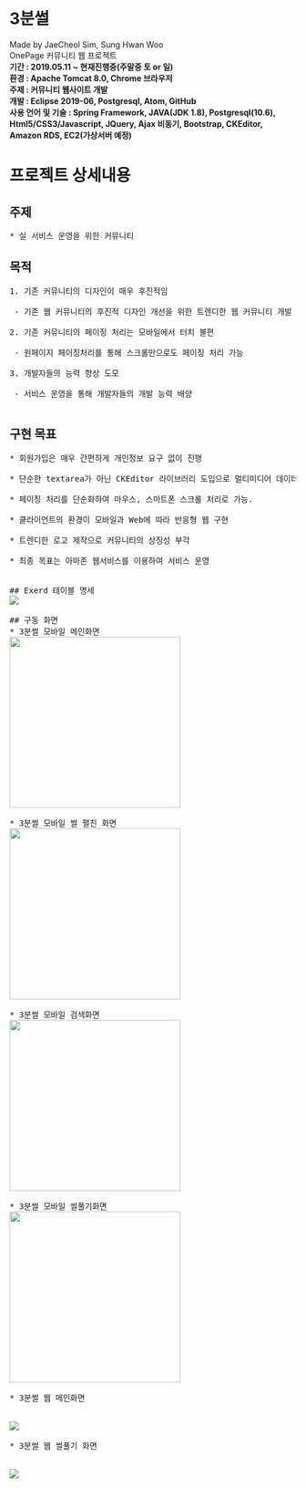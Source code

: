 # 3분썰
Made by JaeCheol Sim, Sung Hwan Woo <br>
OnePage 커뮤니티 웹 프로젝트<br>
<b>기간 : 2019.05.11 ~ 현재진행중(주말중 토 or 일)</b><br>
<b>환경 : Apache Tomcat 8.0, Chrome 브라우저</b><br>
<b>주제 : 커뮤니티 웹사이트 개발 </b><br>
<b>개발 : Eclipse 2019-06, Postgresql, Atom, GitHub</b><br>
<b>사용 언어 및 기술 : Spring Framework, JAVA(JDK 1.8), Postgresql(10.6), Html5/CSS3/Javascript, JQuery, Ajax 비동기, Bootstrap, CKEditor, Amazon RDS, EC2(가상서버 예정)</b><br>

# 프로젝트 상세내용
## 주제
<pre>
* 실 서비스 운영을 위한 커뮤니티
</pre>

## 목적
<pre>
1. 기존 커뮤니티의 디자인이 매우 후진적임<br>
 - 기존 웹 커뮤니티의 후진적 디자인 개선을 위한 트렌디한 웹 커뮤니티 개발<br>
2. 기존 커뮤니티의 페이징 처리는 모바일에서 터치 불편<br>
 - 원페이지 페이징처리를 통해 스크롤만으로도 페이징 처리 가능<br>
3. 개발자들의 능력 향상 도모<br>
 - 서비스 운영을 통해 개발자들의 개발 능력 배양<br>
</pre>

## 구현 목표
<pre>
* 회원가입은 매우 간편하게 개인정보 요구 없이 진행<br>
* 단순한 textarea가 아닌 CKEditor 라이브러리 도입으로 멀티미디어 데이터 게시 가능.<br>
* 페이징 처리를 단순화하여 마우스, 스마트폰 스크롤 처리로 가능.<br>
* 클라이언트의 환경이 모바일과 Web에 따라 반응형 웹 구현<br>
* 트렌디한 로고 제작으로 커뮤니티의 상징성 부각<br>
* 최종 목표는 아마존 웹서비스를 이용하여 서비스 운영<br>

## Exerd 테이블 명세
<img src="https://github.com/3mstory/3ms/blob/master/3ms%20%EC%BA%A1%EC%B2%98%EC%82%AC%EC%A7%84/tmssulTable.PNG">

## 구동 화면
* 3분썰 모바일 메인화면
<img width = "300" src="https://github.com/3mstory/3ms/blob/master/3ms%20%EC%BA%A1%EC%B2%98%EC%82%AC%EC%A7%84/%EB%AA%A8%EB%B0%94%EC%9D%BC%EB%A9%94%EC%9D%B8.PNG">

* 3분썰 모바일 썰 펼친 화면
<img width="300" src="https://github.com/3mstory/3ms/blob/master/3ms%20%EC%BA%A1%EC%B2%98%EC%82%AC%EC%A7%84/%EB%AA%A8%EB%B0%94%EC%9D%BC%EC%B9%B4%EB%93%9C%EB%A5%BC%EC%97%B4%EC%97%88%EC%9D%84%EB%95%8C.PNG">

* 3분썰 모바일 검색화면
<img width ="300" src="https://github.com/3mstory/3ms/blob/master/3ms%20%EC%BA%A1%EC%B2%98%EC%82%AC%EC%A7%84/%EB%AA%A8%EB%B0%94%EC%9D%BC%EA%B2%80%EC%83%89.PNG">

* 3분썰 모바일 썰풀기화면
<img width = "300" src="https://github.com/3mstory/3ms/blob/master/3ms%20%EC%BA%A1%EC%B2%98%EC%82%AC%EC%A7%84/%EB%AA%A8%EB%B0%94%EC%9D%BC_%EC%9D%B4%EB%AF%B8%EC%A7%80%EC%97%85%EB%A1%9C%EB%93%9C.PNG">

* 3분썰 웹 메인화면<br><br>
<img src="https://github.com/3mstory/3ms/blob/master/3ms%20%EC%BA%A1%EC%B2%98%EC%82%AC%EC%A7%84/%EC%9B%B9%EB%A9%94%EC%9D%B8.PNG">

* 3분썰 웹 썰풀기 화면<br><br>
<img src="https://github.com/3mstory/3ms/blob/master/3ms%20%EC%BA%A1%EC%B2%98%EC%82%AC%EC%A7%84/%EC%9B%B9%ED%99%94%EB%A9%B4_%EC%9D%B4%EB%AF%B8%EC%A7%80%EC%97%85%EB%A1%9C%EB%93%9C.PNG">

